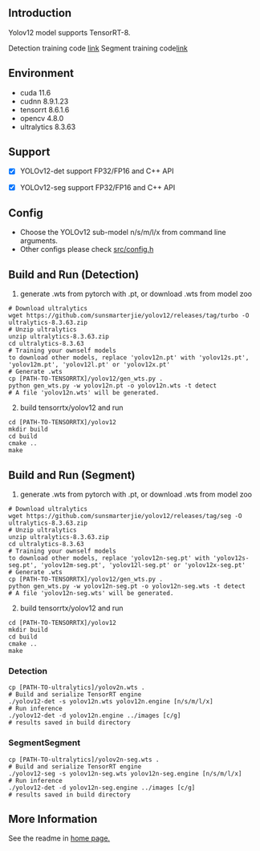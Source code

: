 ## Introduction

Yolov12 model supports TensorRT-8.

Detection training code [link](https://github.com/sunsmarterjie/yolov12/releases/tag/turbo)
Segment training code[link](https://github.com/sunsmarterjie/yolov12/releases/tag/seg)

## Environment

* cuda 11.6
* cudnn 8.9.1.23
* tensorrt 8.6.1.6
* opencv 4.8.0
* ultralytics 8.3.63

## Support

* [x] YOLOv12-det support FP32/FP16 and C++ API
* [x] YOLOv12-seg support FP32/FP16 and C++ API


## Config

* Choose the YOLOv12 sub-model n/s/m/l/x from command line arguments.
* Other configs please check [src/config.h](src/config.h)

## Build and Run (Detection)

1. generate .wts from pytorch with .pt, or download .wts from model zoo

```shell
# Download ultralytics
wget https://github.com/sunsmarterjie/yolov12/releases/tag/turbo -O ultralytics-8.3.63.zip
# Unzip ultralytics
unzip ultralytics-8.3.63.zip
cd ultralytics-8.3.63
# Training your ownself models
to download other models, replace 'yolov12n.pt' with 'yolov12s.pt', 'yolov12m.pt', 'yolov12l.pt' or 'yolov12x.pt'
# Generate .wts
cp [PATH-TO-TENSORRTX]/yolov12/gen_wts.py .
python gen_wts.py -w yolov12n.pt -o yolov12n.wts -t detect
# A file 'yolov12n.wts' will be generated.
```

2. build tensorrtx/yolov12 and run
```shell
cd [PATH-TO-TENSORRTX]/yolov12
mkdir build
cd build
cmake ..
make
```



## Build and Run (Segment)

1. generate .wts from pytorch with .pt, or download .wts from model zoo

```shell
# Download ultralytics
wget https://github.com/sunsmarterjie/yolov12/releases/tag/seg -O ultralytics-8.3.63.zip
# Unzip ultralytics
unzip ultralytics-8.3.63.zip
cd ultralytics-8.3.63
# Training your ownself models
to download other models, replace 'yolov12n-seg.pt' with 'yolov12s-seg.pt', 'yolov12m-seg.pt', 'yolov12l-seg.pt' or 'yolov12x-seg.pt'
# Generate .wts
cp [PATH-TO-TENSORRTX]/yolov12/gen_wts.py .
python gen_wts.py -w yolov12n-seg.pt -o yolov12n-seg.wts -t detect
# A file 'yolov12n-seg.wts' will be generated.
```

2. build tensorrtx/yolov12 and run
```shell
cd [PATH-TO-TENSORRTX]/yolov12
mkdir build
cd build
cmake ..
make
```

### Detection
```shell
cp [PATH-TO-ultralytics]/yolov2n.wts .
# Build and serialize TensorRT engine
./yolov12-det -s yolov12n.wts yolov12n.engine [n/s/m/l/x]
# Run inference
./yolov12-det -d yolov12n.engine ../images [c/g]
# results saved in build directory
```



### SegmentSegment
```shell
cp [PATH-TO-ultralytics]/yolov2n-seg.wts .
# Build and serialize TensorRT engine
./yolov12-seg -s yolov12n-seg.wts yolov12n-seg.engine [n/s/m/l/x]
# Run inference
./yolov12-det -d yolov12n-seg.engine ../images [c/g]
# results saved in build directory
```






















## More Information
See the readme in [home page.](https://github.com/wang-xinyu/tensorrtx)
